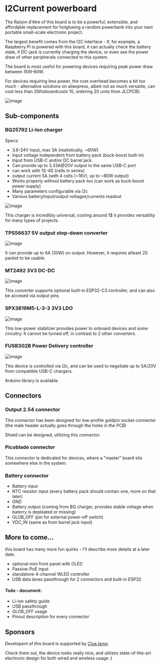 # I2Current powerboard

The Raison d'être of this board is to be a powerful, extensible, and affordable replacement for hotglueing a random powerbank into your next portable small-scale electronic project.

The largest benefit comes from the I2C interface - If, for example, a Raspberry Pi is powered with this board, it can actually check the battery state, if DC-jack is currently charging the device, or even see the power draw of other peripherals connected to this system.

The board is most useful for powering devices requiring peak power draw between 15W-60W.

For devices requiring less power, the cost overhead becomes a bit too much - alternative solutions on aliexpress, albeit not as much versatile, can cost less than $3 (this board costs ~$10, ordering 20 units from JLCPCB).

![image](pics/i2current.png)


## Sub-components

### BQ25792 Li-Ion charger

Specs:

* 3.6-24V input, max 3A (realistically, ~60W)
* Input voltage independent from battery pack (buck-boost built-in)
* Input from USB-C and/or DC barrel jack.
* Can provide up to 3.33A@20V output to the same USB-C port
* can work with 1S-4S (cells in series)
* output current 5A (with 4 cells (~16V), up to ~80W output)
* Works properly without battery pack too (can work as buck-boost power supply)
* Many parameters configurable via i2c
* Various battery/input/output voltages/currents readout

![image](pics/BQ25792.png)

This charger is incredibly universal, costing around 1$ it provides versatility for many types of projects.

### TPS56637 5V output step-down converter

![image](pics/5V.png)

It can provide up to 6A (30W) on output. However, it requires atleast 2S packet to be usable.

### MT2492 3V3 DC-DC

![image](pics/3V3.png)

This converter supports optional built-in ESP32-C3 controller, and can also be accesed via output pins

### SPX3819M5-L-3-3 3V3 LDO

![image](pics/LDO.png)

This low-power stabilizer provides power to onboard devices and some circuitry. It cannot be turned off, in contrast to 2 other converters.

### FUSB302B Power Delivery controller

![image](pics/FUSB302.png)

This device is controlled via i2c, and can be used to negotiate up to 5A/20V from compatible USB-C chargers.

Arduino library is available.

## Connectors

### Output 2.54 connector

This connector has been designed for low-profile goldpin socket connector (the male header actually goes through the holes in the PCB)

Shield can be designed, utilizing this connector.

### Picoblade connector

This connector is dedicated for devices, where a "master" board sits somewhere else in the system. 

### Battery connector

* Battery input
* NTC resistor input (every battery pack should contain one, more on that later)
* GND
* Battery output (coming from BQ charger, provides stable voltage when baterry is depleated or missing)
* GLOB_OFF (pin for external power-off switch)
* VDC_IN (same as from barrel jack input)


## More to come...

this board has many more fun quirks - I'll describe more details at a later date.

* optional mini front panel with OLED
* Passive-PoE input
* standalone 4-channel WLED controller
* USB data lanes passthrough for 2 connectors and built-in ESP32

#### Todo - document:

* Li-ion safety guide
* USB passthrough
* GLOB_OFF usage
* Pinout description for every connector

## Sponsors

Developent of this board is supported by [Clue.lamp](https://www.instagram.com/clue.lamp/). 

Check them out, the device looks really nice, and utilizes state-of-the-art electronic design for both wired and wireless usage :)